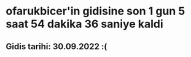# ofarukbicer'in gidisine son 1 gun 5 saat 54 dakika 36 saniye kaldi

## Gidis tarihi: 30.09.2022 :(